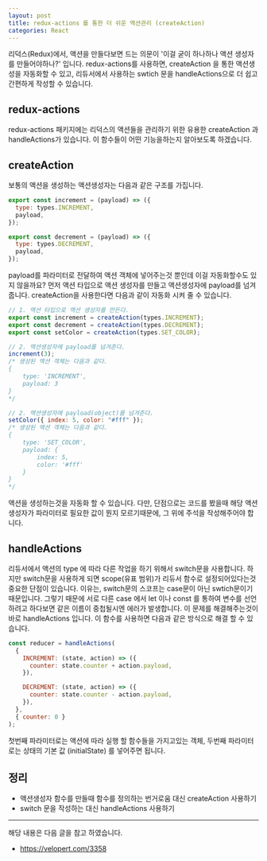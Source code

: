 ```yaml
---
layout: post
title: redux-actions 를 통한 더 쉬운 액션관리 (createAction)
categories: React
---
```


리덕스(Redux)에서, 액션을 만들다보면 드는 의문이 '이걸 굳이 하나하나 액션 생성자를 만들어야하나?' 입니다. redux-actions를 사용하면, createAction 을 통한 액션생성을 자동화할 수 있고, 리듀서에서 사용하는 swtich 문을 handleActions으로 더 쉽고 간편하게 작성할 수 있습니다.

## redux-actions

redux-actions 패키지에는 리덕스의 액션들을 관리하기 위한 유용한 createAction 과 handleActions가 있습니다. 이 함수들이 어떤 기능을하는지 알아보도록 하겠습니다.

## createAction

보통의 액션을 생성하는 액션생성자는 다음과 같은 구조를 가집니다.

```js
export const increment = (payload) => ({
  type: types.INCREMENT,
  payload,
});

export const decrement = (payload) => ({
  type: types.DECREMENT,
  payload,
});
```

payload를 파라미터로 전달하여 액션 객체에 넣어주는것 뿐인데 이걸 자동화할수도 있지 않을까요? 먼저 액션 타입으로 액션 생성자를 만들고 액션생성자에 payload를 넘겨줍니다. createAction을 사용한다면 다음과 같이 자동화 시켜 줄 수 있습니다.

```js
// 1. 액션 타입으로 액션 생성자를 만든다.
export const increment = createAction(types.INCREMENT);
export const decrement = createAction(types.DECREMENT);
export const setColor = createAction(types.SET_COLOR);

// 2. 액션생성자에 payload를 넘겨준다.
increment(3);
/* 생성된 액션 객체는 다음과 같다.
{
    type: 'INCREMENT',
    payload: 3
}
*/

// 2. 액션생성자에 payload(object)를 넘겨준다.
setColor({ index: 5, color: "#fff" });
/* 생성된 액션 객체는 다음과 같다.
{
    type: 'SET_COLOR',
    payload: {
        index: 5,
        color: '#fff'
    }
}
*/
```

액션을 생성하는것을 자동화 할 수 있습니다. 다만, 단점으로는 코드를 봤을때 해당 액션생성자가 파라미터로 필요한 값이 뭔지 모르기때문에, 그 위에 주석을 작성해주어야 합니다.

## handleActions

리듀서에서 액션의 type 에 따라 다른 작업을 하기 위해서 switch문을 사용합니다. 하지만 switch문을 사용하게 되면 scope(유표 범위)가 리듀서 함수로 설정되어있다는것 중요한 단점이 있습니다. 이유는, switch문의 스코프는 case문이 아닌 swtich문이기 때문입니다. 그렇기 때문에 서로 다른 case 에서 let 이나 const 를 통하여 변수를 선언하려고 하다보면 같은 이름이 중첩될시엔 에러가 발생합니다. 이 문제를 해결해주는것이 바로 handleActions 입니다. 이 함수를 사용하면 다음과 같은 방식으로 해결 할 수 있습니다.

```js
const reducer = handleActions(
  {
    INCREMENT: (state, action) => ({
      counter: state.counter + action.payload,
    }),

    DECREMENT: (state, action) => ({
      counter: state.counter - action.payload,
    }),
  },
  { counter: 0 }
);
```

첫번째 파라미터로는 액션에 따라 실행 할 함수들을 가지고있는 객체, 두번째 파라미터로는 상태의 기본 값 (initialState) 를 넣어주면 됩니다.

## 정리

- 액션생성자 함수를 만들때 함수를 정의하는 번거로움 대신 createAction 사용하기
- switch 문을 작성하는 대신 handleActions 사용하기

---

해당 내용은 다음 글을 참고 하였습니다.

- https://velopert.com/3358
